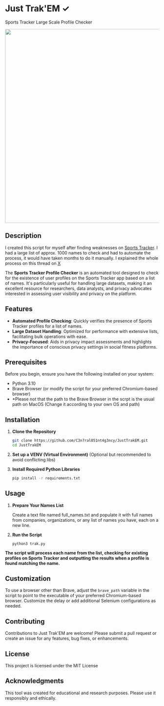 # Just Trak'EM ✓
Sports Tracker Large Scale Profile Checker 

<img src="https://github.com/C3n7ral051nt4g3ncy/JustTrak-EM/assets/104733166/a68c0814-89b0-4ff9-b814-0e32a900fe8b" width='633'>

## Description

I created this script for myself after finding weaknesses on [Sports Tracker](https://www.sports-tracker.com). 
I had a large list of approx. 1000 names to check and had to automate the process, it would have taken months to do it manually.
I explained the whole process on this thread on [X](https://twitter.com/OSINT_Tactical/status/1770471606038483270)


The **Sports Tracker Profile Checker** is an automated tool designed to check for the existence of user profiles on the Sports Tracker app based on a list of names. 
It's particularly useful for handling large datasets, making it an excellent resource for researchers, data analysts, and privacy advocates interested in assessing user visibility and privacy on the platform.

## Features

- **Automated Profile Checking**: Quickly verifies the presence of Sports Tracker profiles for a list of names.
- **Large Dataset Handling**: Optimized for performance with extensive lists, facilitating bulk operations with ease.
- **Privacy-Focused**: Aids in privacy impact assessments and highlights the importance of conscious privacy settings in social fitness platforms.

## Prerequisites

Before you begin, ensure you have the following installed on your system:

- Python 3.10
- Brave Browser (or modify the script for your preferred Chromium-based browser)
- *Please not that the path to the Brave Browser in the scrpt is the usual path on MacOS (Change it according to your own OS and path)

## Installation

1. **Clone the Repository**

   ```bash
   git clone https://github.com/C3n7ral051nt4g3ncy/JustTrakEM.git
   cd JustTrakEM

2. **Set up a VENV (Virtual Environment)** (Optional but recommended to avoid conflicting libs)
3. **Install Required Python Libraries**
   ```bash
   pip install -r requirements.txt

## Usage 

1. **Prepare Your Names List**

   Create a text file named full_names.txt and populate it with full names from companies, organizations, or any list of names you have, each on a new line.

2. **Run the Script**

   ```python3 trak.py```


**The script will process each name from the list, checking for existing profiles on Sports Tracker and outputting the results when a profile is found matching the name.**

## Customization
To use a browser other than Brave, adjust the ```brave_path``` variable in the script to point to the executable of your preferred Chromium-based browser.
Customize the delay or add additional Selenium configurations as needed.

## Contributing
Contributions to Just Trak'EM are welcome! Please submit a pull request or create an issue for any features, bug fixes, or enhancements.

## License
This project is licensed under the MIT License

## Acknowledgments
This tool was created for educational and research purposes. Please use it responsibly and ethically.

